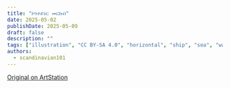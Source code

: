 ```yaml
---
title: "ኮንተይነር መርከብ"
date: 2025-05-02
publishDate: 2025-05-09
draft: false
description: ""
tags: ["illustration", "CC BY-SA 4.0", "horizontal", "ship", "sea", "water", "transport", "people"]
authors:
  - scandinavian101
---
```


[Original on ArtStation](https://www.artstation.com/artwork/nJOPb1)

